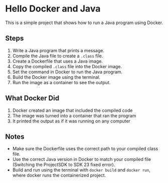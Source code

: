 # Hello Docker and Java

This is a simple project that shows how to run a Java program using Docker.

## Steps

1. Write a Java program that prints a message.
2. Compile the Java file to create a `.class` file.
3. Create a Dockerfile that uses a Java image.
4. Copy the compiled `.class` file into the Docker image.
5. Set the command in Docker to run the Java program.
6. Build the Docker image using the terminal.
7. Run the image as a container to see the output.

## What Docker Did

1. Docker created an image that included the compiled code
2. The image was turned into a container that ran the program
3. It printed the output as if it was running on any computer


## Notes

- Make sure the Dockerfile uses the correct path to your compiled class file.
- Use the correct Java version in Docker to match your compiled file (Switching the ProjectSDK to SDK 23 fixed error).
- Build and run using the terminal with `docker build` and `docker run`, where docker runs the containerized project.
